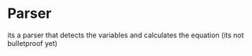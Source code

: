 # Parser
its a parser that detects the variables and calculates the equation (its not bulletproof yet)
